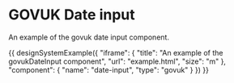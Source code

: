 ---
---
# GOVUK Date input

An example of the govuk date input component.

{{ designSystemExample({
"iframe": {
    "title": "An example of the govukDateInput component",
    "url": "example.html",
    "size": "m"
},
"component": {
    "name": "date-input",
    "type": "govuk"
}
}) }}

